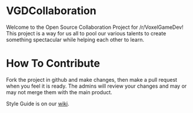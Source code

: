 # VGDCollaboration
Welcome to the Open Source Collaboration Project for /r/VoxelGameDev! This project is a way for us all to pool our various talents to create something spectacular while helping each other to learn.

# How To Contribute
Fork the project in github and make changes, then make a pull request when you feel it is ready. The admins will review your changes and may or may not merge them with the main product.

Style Guide is on our [wiki](https://github.com/VoxelGameDev/OpenVox/wiki/Style-Guide).

